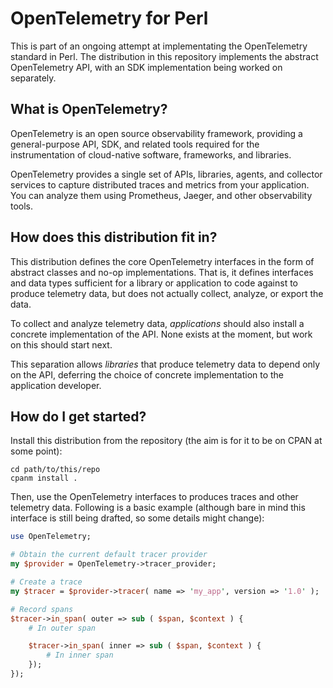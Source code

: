 # OpenTelemetry for Perl

This is part of an ongoing attempt at implementating the OpenTelemetry
standard in Perl. The distribution in this repository implements the
abstract OpenTelemetry API, with an SDK implementation being worked on
separately.

## What is OpenTelemetry?

OpenTelemetry is an open source observability framework, providing a
general-purpose API, SDK, and related tools required for the instrumentation
of cloud-native software, frameworks, and libraries.

OpenTelemetry provides a single set of APIs, libraries, agents, and collector
services to capture distributed traces and metrics from your application. You
can analyze them using Prometheus, Jaeger, and other observability tools.

## How does this distribution fit in?

This distribution defines the core OpenTelemetry interfaces in the form of
abstract classes and no-op implementations. That is, it defines interfaces and
data types sufficient for a library or application to code against to produce
telemetry data, but does not actually collect, analyze, or export the data.

To collect and analyze telemetry data, *applications* should also install a
concrete implementation of the API. None exists at the moment, but work on
this should start next.

This separation allows *libraries* that produce telemetry data to depend only
on the API, deferring the choice of concrete implementation to the application
developer.

## How do I get started?

Install this distribution from the repository (the aim is for it to be on CPAN
at some point):

```
cd path/to/this/repo
cpanm install .
```

Then, use the OpenTelemetry interfaces to produces traces and other telemetry
data. Following is a basic example (although bare in mind this interface is
still being drafted, so some details might change):

``` perl
use OpenTelemetry;

# Obtain the current default tracer provider
my $provider = OpenTelemetry->tracer_provider;

# Create a trace
my $tracer = $provider->tracer( name => 'my_app', version => '1.0' );

# Record spans
$tracer->in_span( outer => sub ( $span, $context ) {
    # In outer span

    $tracer->in_span( inner => sub ( $span, $context ) {
        # In inner span
    });
});
```
